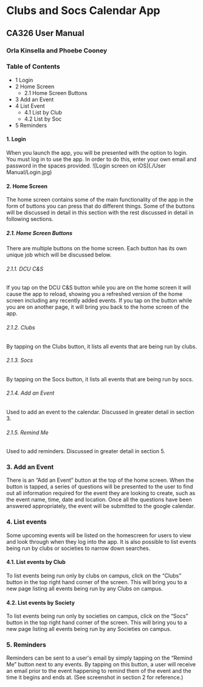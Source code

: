 # Clubs and Socs Calendar App
## CA326 User Manual
### Orla Kinsella and Phoebe Cooney
### Table of Contents
- 1 Login
- 2 Home Screen
    - 2.1 Home Screen Buttons
- 3 Add an Event
- 4 List Event
    - 4.1 List by Club
    - 4.2 List by Soc
- 5 Reminders

#### 1. Login
When you launch the app, you will be presented with the option to login. You must
log in to use the app. In order to do this, enter your own email and password in the
spaces provided.
![Login screen on iOS](./User Manual/Login.jpg)

#### 2. Home Screen
The home screen contains some of the main functionality of the app in the form of
buttons you can press that do different things. Some of the buttons will be discussed
in detail in this section with the rest discussed in detail in following sections.

##### 2.1. Home Screen Buttons
There are multiple buttons on the home screen. Each button has its own
unique job which will be discussed below.

###### 2.1.1. DCU C&S
If you tap on the DCU C&S button while you are on the home screen it will cause the
app to reload, showing you a refreshed version of the home screen including any
recently added events. If you tap on the button while you are on another page, it will
bring you back to the home screen of the app.

###### 2.1.2. Clubs
By tapping on the Clubs button, it lists all events that are being run by clubs.

###### 2.1.3. Socs
By tapping on the Socs button, it lists all events that are being run by socs.

###### 2.1.4. Add an Event
Used to add an event to the calendar. Discussed in greater detail in section 3.

###### 2.1.5. Remind Me
Used to add reminders. Discussed in greater detail in section 5.

### 3. Add an Event
There is an “Add an Event” button at the top of the home screen. When the button is
tapped, a series of questions will be presented to the user to find out all information
required for the event they are looking to create, such as the event name, time, date
and location. Once all the questions have been answered appropriately, the event
will be submitted to the google calendar.

### 4. List events
Some upcoming events will be listed on the homescreen for users to view and look
through when they log into the app. It is also possible to list events being run by
clubs or societies to narrow down searches.

#### 4.1. List events by Club
To list events being run only by clubs on campus, click on the “Clubs” button in the
top right hand corner of the screen. This will bring you to a new page listing all
events being run by any Clubs on campus.

#### 4.2. List events by Society
To list events being run only by societies on campus, click on the “Socs” button in
the top right hand corner of the screen. This will bring you to a new page listing all
events being run by any Societies on campus.

### 5. Reminders
Reminders can be sent to a user's email by simply tapping on the “Remind Me”
button next to any events. By tapping on this button, a user will receive an email prior
to the event happening to remind them of the event and the time it begins and ends
at. (See screenshot in section 2 for reference.)

